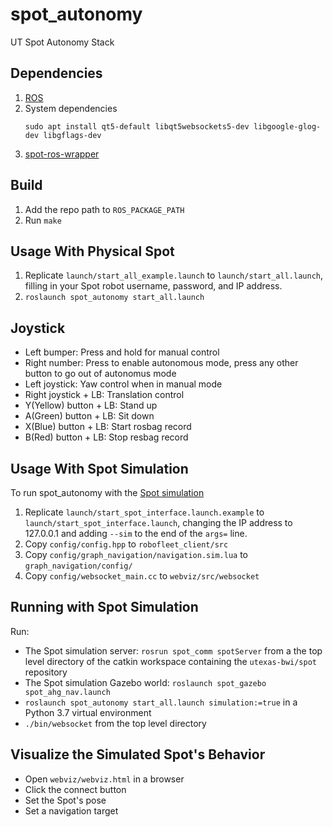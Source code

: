 # spot_autonomy

UT Spot Autonomy Stack

## Dependencies
1. [ROS](http://wiki.ros.org/ROS/Installation)
1. System dependencies
    ```
    sudo apt install qt5-default libqt5websockets5-dev libgoogle-glog-dev libgflags-dev
    ```
1. [spot-ros-wrapper](https://github.com/ut-amrl/spot-ros-wrapper)

## Build
1. Add the repo path to `ROS_PACKAGE_PATH`
1. Run `make`

## Usage With Physical Spot

1. Replicate `launch/start_all_example.launch` to `launch/start_all.launch`, filling in your Spot robot username, password, and IP address.
1. `roslaunch spot_autonomy start_all.launch`

## Joystick

* Left bumper: Press and hold for manual control
* Right number: Press to enable autonomous mode, press any other button to go out of autonomus mode
* Left joystick: Yaw control when in manual mode
* Right joystick + LB: Translation control
* Y(Yellow) button + LB: Stand up
* A(Green) button + LB: Sit down
* X(Blue) button + LB: Start rosbag record
* B(Red) button + LB: Stop resbag record

## Usage With Spot Simulation

To run spot_autonomy with the [Spot simulation](https://github.com/utexas-bwi/spot)

1. Replicate `launch/start_spot_interface.launch.example` to  `launch/start_spot_interface.launch`, changing the IP address to 127.0.0.1 and adding `--sim` to the end of the `args=` line.
2. Copy `config/config.hpp` to `robofleet_client/src`
3. Copy `config/graph_navigation/navigation.sim.lua` to `graph_navigation/config/`
4. Copy `config/websocket_main.cc` to `webviz/src/websocket`

## Running with Spot Simulation
Run:
* The Spot simulation server: `rosrun spot_comm spotServer` from a the top level directory of the catkin workspace containing the `utexas-bwi/spot` repository
* The Spot simulation Gazebo world: `roslaunch spot_gazebo spot_ahg_nav.launch`
* `roslaunch spot_autonomy start_all.launch simulation:=true` in a Python 3.7 virtual environment
* `./bin/websocket` from the top level directory

## Visualize the Simulated Spot's Behavior
* Open `webviz/webviz.html` in a browser
* Click the connect button
* Set the Spot's pose
* Set a navigation target
